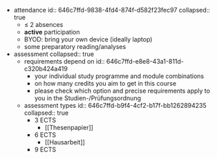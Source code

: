 - attendance
  id:: 646c7ffd-9838-4fd4-874f-d582f23fec97
  collapsed:: true
	- $\leq$ 2 absences
	- **active** participation
	- BYOD: bring your own device (ideally laptop)
	- some preparatory reading/analyses
- assessment
  collapsed:: true
	- requirements depend on
	  id:: 646c7ffd-e8e8-43a1-811d-c320b424a419
		- your individual study programme and module combinations
		- on how many credits you aim to get in this course
		- please check which option and precise requirements apply to you in the Studien-/Prüfungsordnung
	- assessment types
	  id:: 646c7ffd-b9f4-4cf2-b17f-bb1262894235
	  collapsed:: true
		- 3 ECTS
			- [[Thesenpapier]]
		- 6 ECTS
			- [[Hausarbeit]]
		- 9 ECTS